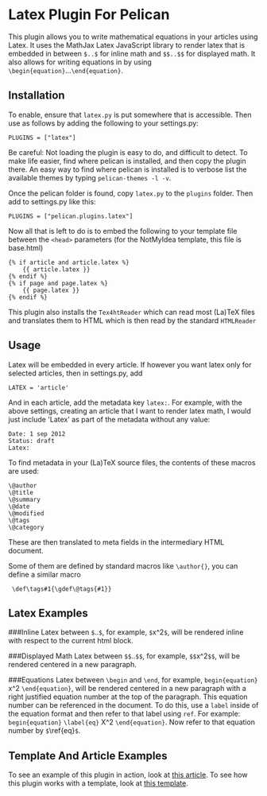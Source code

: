 Latex Plugin For Pelican
========================

This plugin allows you to write mathematical equations in your articles using Latex.
It uses the MathJax Latex JavaScript library to render latex that is embedded in
between `$..$` for inline math and `$$..$$` for displayed math. It also allows for 
writing equations in by using `\begin{equation}`...`\end{equation}`.

Installation
------------

To enable, ensure that `latex.py` is put somewhere that is accessible.
Then use as follows by adding the following to your settings.py:

    PLUGINS = ["latex"]

Be careful: Not loading the plugin is easy to do, and difficult to detect. To
make life easier, find where pelican is installed, and then copy the plugin
there. An easy way to find where pelican is installed is to verbose list the
available themes by typing `pelican-themes -l -v`. 

Once the pelican folder is found, copy `latex.py` to the `plugins` folder. Then 
add to settings.py like this:

    PLUGINS = ["pelican.plugins.latex"]

Now all that is left to do is to embed the following to your template file 
between the `<head>` parameters (for the NotMyIdea template, this file is base.html)

    {% if article and article.latex %}
        {{ article.latex }}
    {% endif %}
    {% if page and page.latex %}
        {{ page.latex }}
    {% endif %}

This plugin also installs the `Tex4htReader` which can read most (La)TeX files
and translates them to HTML which is then read by the standard `HTMLReader`

Usage
-----
Latex will be embedded in every article. If however you want latex only for
selected articles, then in settings.py, add

    LATEX = 'article'

And in each article, add the metadata key `latex:`. For example, with the above
settings, creating an article that I want to render latex math, I would just 
include 'Latex' as part of the metadata without any value:

    Date: 1 sep 2012
    Status: draft
    Latex:

To find metadata in your (La)TeX source files, the contents of these macros 
are used:

    \@author
    \@title
    \@summary
    \@date
    \@modified
    \@tags
    \@category

These are then translated to meta fields in the intermediary HTML document.

Some of them are defined by standard macros like `\author{}`, you can define a similar macro

     \def\tags#1{\gdef\@tags{#1}}

Latex Examples
--------------
###Inline
Latex between `$`..`$`, for example, `$`x^2`$`, will be rendered inline 
with respect to the current html block.

###Displayed Math
Latex between `$$`..`$$`, for example, `$$`x^2`$$`, will be rendered centered in a 
new paragraph.

###Equations
Latex between `\begin` and `\end`, for example, `begin{equation}` x^2 `\end{equation}`, 
will be rendered centered in a new paragraph with a right justified equation number 
at the top of the paragraph. This equation number can be referenced in the document. 
To do this, use a `label` inside of the equation format and then refer to that label 
using `ref`. For example: `begin{equation}` `\label{eq}` X^2 `\end{equation}`. Now 
refer to that equation number by `$`\ref{eq}`$`.
   
Template And Article Examples
-----------------------------
To see an example of this plugin in action, look at 
[this article](http://doctrina.org/How-RSA-Works-With-Examples.html). To see how 
this plugin works with a template, look at 
[this template](https://github.com/barrysteyn/pelican_theme-personal_blog).
